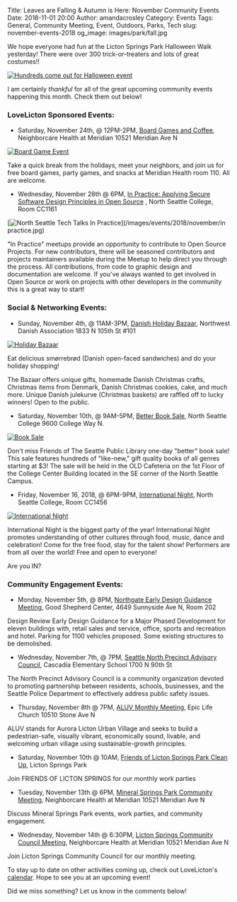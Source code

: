 Title: Leaves are Falling & Autumn is Here: November Community Events
Date: 2018-11-01 20:00
Author: amandacrosley
Category: Events
Tags: General, Community Meeting, Event, Outdoors, Parks, Tech
slug: november-events-2018
og_image: images/park/fall.jpg

We hope everyone had fun at the Licton Springs Park Halloween Walk yesterday! There were over 300 trick-or-treaters and lots of great costumes!!

[![Hundreds come out for Halloween event](/images/events/2018/october/halloween_crowd.jpg)](/images/events/2018/october/halloween_crowd.jpg)

I am certainly _thankful_ for all of the great upcoming community events happening this month. Check them out below! 

### LoveLicton Sponsored Events:

* Saturday, November 24th, @ 12PM-2PM, [Board Games and Coffee](https://www.facebook.com/events/341916543226078/), Neighborcare Health at Meridian 10521 Meridian Ave N

[![Board Game Event](/images/events/2018/november/board_games.jpg)](/images/events/2018/november/board_games.jpg)

Take a quick break from the holidays, meet your neighbors, and join us for free board games, party games, and snacks at Meridian Health room 110. All are welcome.

*   Wednesday, November 28th @ 6PM, [In Practice: Applying Secure Software Design Principles in Open Source](https://www.facebook.com/events/341916543226078/) , North Seattle College, Room CC1161

[![North Seattle Tech Talks In Practice](/images/events/2018/november/in_practice.jpg)](/images/events/2018/november/in practice.jpg)

"In Practice" meetups provide an opportunity to contribute to Open Source Projects. For new contributors, there will be seasoned contributors and projects maintainers available during the Meetup to help direct you through the process. All contributions, from code to graphic design and documentation are welcome. If you've always wanted to get involved in Open Source or work on projects with other developers in the community this is a great way to start!

### Social & Networking Events:

* Sunday, November 4th, @ 11AM-3PM, [Danish Holiday Bazaar](https://www.northwestdanish.org/danish-holiday-bazaar/), Northwest Danish Association 1833 N 105th St #101

[![Holiday Bazaar](/images/events/2018/november/holiday_bazaar.jpg)](/images/events/2018/november/holiday_bazaar.jpg)

Eat delicious smørrebrød (Danish open-faced sandwiches) and do your holiday shopping! 

The Bazaar offers unique gifts, homemade Danish Christmas crafts, Christmas items from Denmark, Danish Christmas cookies, cake, and much more. Unique Danish julekurve (Christmas baskets) are raffled off to lucky winners! Open to the public.

* Saturday, November 10th, @ 9AM-5PM, [Better Book Sale](https://www.facebook.com/events/1082305698605711/), North Seattle College 9600 College Way N.

[![Book Sale](/images/events/2018/november/books.jpg)](/images/events/2018/november/books.jpg)

Don't miss Friends of The Seattle Public Library one-day "better" book sale! This sale features hundreds of "like-new," gift quality books of all genres starting at $3!
The sale will be held in the OLD Cafeteria on the 1st Floor of the College Center Building located in the SE corner of the North Seattle Campus.

*   Friday, November 16, 2018, @ 6PM-9PM, [International Night](https://www.facebook.com/events/295273121196762/), North Seattle College, Room CC1456

[![International Night](/images/events/2018/november/international_night.jpg)](/images/events/2018/november/international_night.jpg)

International Night is the biggest party of the year! 
International Night promotes understanding of other cultures through food, music, dance and celebration! 
Come for the free food, stay for the talent show! 
Performers are from all over the world! 
Free and open to everyone! 

Are you IN?


### Community Engagement Events: 

*   Monday, November 5th, @ 8PM, [Northgate Early Design Guidance Meeting](http://www.seattle.gov/DPD/aboutus/news/events/DesignReview/Detail/default.aspx?id=7064), Good Shepherd Center, 4649 Sunnyside Ave N, Room 202

Design Review Early Design Guidance for a Major Phased Development for eleven buildings with, retail sales and service, office, sports and recreation and hotel. Parking for 1100 vehicles proposed. Some existing structures to be demolished.

*   Wednesday, November 7th, @ 7PM, [Seattle North Precinct Advisory Council](http://seattlenpac.blogspot.com/2018/10/november-npac-meets-wednesday-november.html), Cascadia Elementary School 1700 N 90th St

The North Precinct Advisory Council is a community organization devoted to promoting partnership between residents, schools, businesses, and the Seattle Police Department to effectively address public safety issues.

*   Thursday, November 8th @ 7PM, [ALUV Monthly Meeting](https://www.facebook.com/AuroraLicton), Epic Life Church 10510 Stone Ave N

ALUV stands for Aurora Licton Urban Village and seeks to build a pedestrian-safe, visually vibrant, economically sound, livable, and welcoming urban village using sustainable-growth principles.

*   Saturday, November 10th @ 10AM, [Friends of Licton Springs Park Clean Up](https://lictonsprings.org/work_party.pdf), Licton Springs Park

Join FRIENDS OF LICTON SPRINGS for our monthly work parties

*   Tuesday, November 13th @ 6PM, [Mineral Springs Park Community Meeting](https://www.facebook.com/events/302070293727106/), Neighborcare Health at Meridian 10521 Meridian Ave N

Discuss Mineral Springs Park events, work parties, and community engagement.

*   Wednesday, November 14th @ 6:30PM, [Licton Springs Community Council Meeting](https://lictonsprings.org/), Neighborcare Health at Meridian 10521 Meridian Ave N

Join Licton Springs Community Council for our monthly meeting.


To stay up to date on other activities coming up, check out LoveLicton's [calendar](https://lovelicton.com/pages/community-calendar.html).
Hope to see you at an upcoming event! 

Did we miss something? Let us know in the comments below! 
